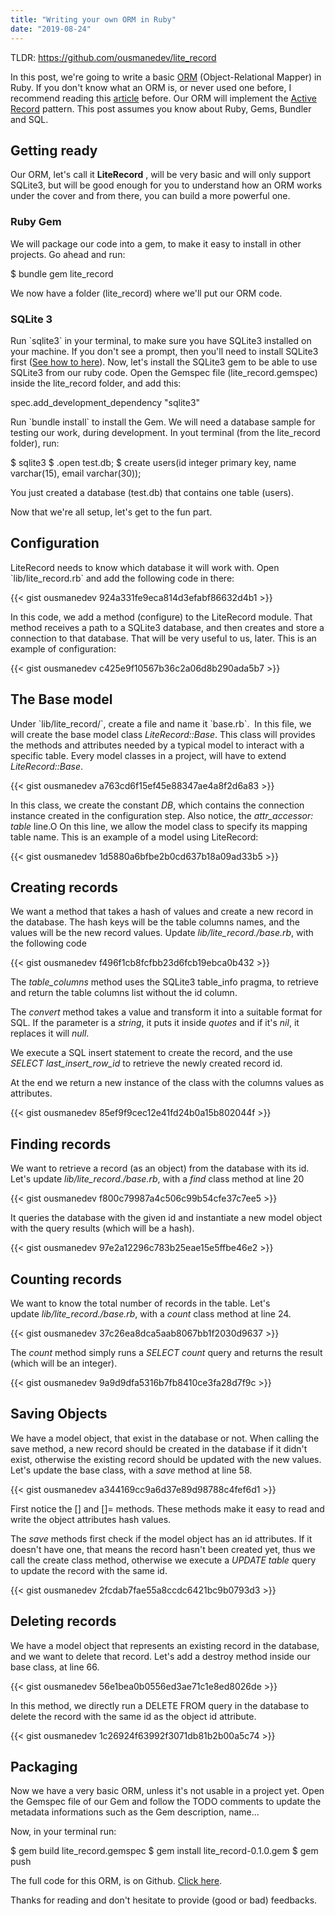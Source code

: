 ```yaml
---
title: "Writing your own ORM in Ruby"
date: "2019-08-24"
---
```


TLDR: https://github.com/ousmanedev/lite_record

In this post, we're going to write a basic [ORM](https://en.wikipedia.org/wiki/Object-relational_mapping) (Object-Relational Mapper) in Ruby. If you don't know what an ORM is, or never used one before, I recommend reading this [article](https://blog.bitsrc.io/what-is-an-orm-and-why-you-should-use-it-b2b6f75f5e2a) before. Our ORM will implement the [Active Record](https://en.wikipedia.org/wiki/Active_record_pattern) pattern. This post assumes you know about Ruby, Gems, Bundler and SQL.

## Getting ready

Our ORM, let's call it **LiteRecord** , will be very basic and will only support SQLite3, but will be good enough for you to understand how an ORM works under the cover and from there, you can build a more powerful one.

### Ruby Gem

We will package our code into a gem, to make it easy to install in other projects. Go ahead and run:

$ bundle gem lite\_record

We now have a folder (lite\_record) where we'll put our ORM code.

### SQLite 3

Run \`sqlite3\` in your terminal, to make sure you have SQLite3 installed on your machine. If you don't see a prompt, then you'll need to install SQLite3 first ([See how to here](https://mislav.net/rails/install-sqlite3/)). Now, let's install the SQLite3 gem to be able to use SQLite3 from our ruby code. Open the Gemspec file (lite\_record.gemspec) inside the lite\_record folder, and add this:

spec.add\_development\_dependency "sqlite3"

Run \`bundle install\` to install the Gem. We will need a database sample for testing our work, during development. In yout terminal (from the lite\_record folder), run:

$ sqlite3
$ .open test.db;
$ create users(id integer primary key, name varchar(15), email varchar(30));

You just created a database (test.db) that contains one table (users).

Now that we're all setup, let's get to the fun part.

## Configuration

LiteRecord needs to know which database it will work with. Open \`lib/lite\_record.rb\` and add the following code in there:

{{< gist ousmanedev 924a331fe9eca814d3efabf86632d4b1 >}}

In this code, we add a method (configure) to the LiteRecord module. That method receives a path to a SQLite3 database, and then creates and store a connection to that database. That will be very useful to us, later. This is an example of configuration:

{{< gist ousmanedev c425e9f10567b36c2a06d8b290ada5b7 >}}

## The Base model

Under \`lib/lite\_record/\`, create a file and name it \`base.rb\`.  In this file, we will create the base model class _LiteRecord::Base_. This class will provides the methods and attributes needed by a typical model to interact with a specific table. Every model classes in a project, will have to extend _LiteRecord::Base_.

{{< gist ousmanedev a763cd6f15ef45e88347ae4a8f2d6a83 >}}

In this class, we create the constant _DB_, which contains the connection instance created in the configuration step. Also notice, the _attr\_accessor: table_ line.O On this line, we allow the model class to specify its mapping table name. This is an example of a model using LiteRecord:

{{< gist ousmanedev 1d5880a6bfbe2b0cd637b18a09ad33b5 >}}

## Creating records

We want a method that takes a hash of values and create a new record in the database. The hash keys will be the table columns names, and the values will be the new record values. Update _lib/lite\_record./base.rb_, with the following code

{{< gist ousmanedev f496f1cb8fcfbb23d6fcb19ebca0b432 >}}

The _table\_columns_ method uses the SQLite3 table\_info pragma, to retrieve and return the table columns list without the id column.

The _convert_ method takes a value and transform it into a suitable format for SQL. If the parameter is a _string_, it puts it inside _quotes_ and if it's _nil_, it replaces it will _null_.

We execute a SQL insert statement to create the record, and the use _SELECT last\_insert\_row\_id_ to retrieve the newly created record id.

At the end we return a new instance of the class with the columns values as attributes.

{{< gist ousmanedev 85ef9f9cec12e41fd24b0a15b802044f >}}

## Finding records

We want to retrieve a record (as an object) from the database with its id. Let's update _lib/lite\_record./base.rb_, with a _find_ class method at line 20

{{< gist ousmanedev f800c79987a4c506c99b54cfe37c7ee5 >}}

It queries the database with the given id and instantiate a new model object with the query results (which will be a hash).

{{< gist ousmanedev 97e2a12296c783b25eae15e5ffbe46e2 >}}

## Counting records

We want to know the total number of records in the table. Let's update _lib/lite\_record./base.rb_, with a _count_ class method at line 24.

{{< gist ousmanedev 37c26ea8dca5aab8067bb1f2030d9637 >}}

The _count_ method simply runs a _SELECT count_ query and returns the result (which will be an integer).

{{< gist ousmanedev 9a9d9dfa5316b7fb8410ce3fa28d7f9c >}}

## Saving Objects

We have a model object, that exist in the database or not. When calling the save method, a new record should be created in the database if it didn't exist, otherwise the existing record should be updated with the new values. Let's update the base class, with a _save_ method at line 58.

{{< gist ousmanedev a344169cc9a6d37e89d98788c4fef6d1 >}}

First notice the \[\] and \[\]= methods. These methods make it easy to read and write the object attributes hash values.

The _save_ methods first check if the model object has an id attributes. If it doesn't have one, that means the record hasn't been created yet, thus we call the create class method, otherwise we execute a _UPDATE table_ query to update the record with the same id.

{{< gist ousmanedev 2fcdab7fae55a8ccdc6421bc9b0793d3 >}}

## Deleting records

We have a model object that represents an existing record in the database, and we want to delete that record. Let's add a destroy method inside our base class, at line 66.

{{< gist ousmanedev 56e1bea0b0556ed3ae71c1e8ed8026de >}}

In this method, we directly run a DELETE FROM query in the database to delete the record with the same id as the object id attribute.

{{< gist ousmanedev 1c26924f63992f3071db81b2b00a5c74 >}}

## Packaging

Now we have a very basic ORM, unless it's not usable in a project yet. Open the Gemspec file of our Gem and follow the TODO comments to update the metadata informations such as the Gem description, name...

Now, in your terminal run:

$ gem build lite\_record.gemspec
$ gem install lite\_record-0.1.0.gem
$ gem push

The full code for this ORM, is on Github. [Click here](https://github.com/ousmanedev/lite_record).

Thanks for reading and don't hesitate to provide (good or bad) feedbacks.
